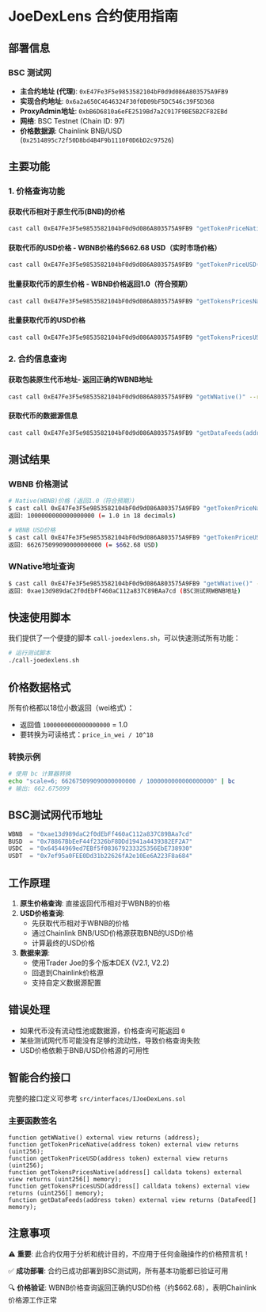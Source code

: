 # JoeDexLens 合约使用指南

## 部署信息

### BSC 测试网 
- **主合约地址 (代理)**: `0xE47Fe3F5e9853582104bF0d9d086A803575A9FB9`
- **实现合约地址**: `0x6a2a650C4646324F30f0D09bF5DC546c39F5D368`
- **ProxyAdmin地址**: `0xbB6D6810a6eFE2519Bd7a2C917F9BE5B2CF82EBd`
- **网络**: BSC Testnet (Chain ID: 97)
- **价格数据源**: Chainlink BNB/USD (`0x2514895c72f50D8bd4B4F9b1110F0D6bD2c97526`)

## 主要功能

### 1. 价格查询功能

#### 获取代币相对于原生代币(BNB)的价格
```bash
cast call 0xE47Fe3F5e9853582104bF0d9d086A803575A9FB9 "getTokenPriceNative(address)" <TOKEN_ADDRESS> --rpc-url bsc_testnet
```

#### 获取代币的USD价格 - WBNB价格约$662.68 USD（实时市场价格）
```bash
cast call 0xE47Fe3F5e9853582104bF0d9d086A803575A9FB9 "getTokenPriceUSD(address)" <TOKEN_ADDRESS> --rpc-url bsc_testnet
```

#### 批量获取代币的原生价格 - WBNB价格返回1.0（符合预期）
```bash
cast call 0xE47Fe3F5e9853582104bF0d9d086A803575A9FB9 "getTokensPricesNative(address[])" "[TOKEN1,TOKEN2,...]" --rpc-url bsc_testnet
```

#### 批量获取代币的USD价格
```bash
cast call 0xE47Fe3F5e9853582104bF0d9d086A803575A9FB9 "getTokensPricesUSD(address[])" "[TOKEN1,TOKEN2,...]" --rpc-url bsc_testnet
```

### 2. 合约信息查询

#### 获取包装原生代币地址- 返回正确的WBNB地址
```bash
cast call 0xE47Fe3F5e9853582104bF0d9d086A803575A9FB9 "getWNative()" --rpc-url bsc_testnet
```

#### 获取代币的数据源信息
```bash
cast call 0xE47Fe3F5e9853582104bF0d9d086A803575A9FB9 "getDataFeeds(address)" <TOKEN_ADDRESS> --rpc-url bsc_testnet
```

## 测试结果

### WBNB 价格测试
```bash
# Native(WBNB)价格 (返回1.0（符合预期）)
$ cast call 0xE47Fe3F5e9853582104bF0d9d086A803575A9FB9 "getTokenPriceNative(address)" 0xae13d989daC2f0dEbFf460aC112a837C89BAa7cd --rpc-url bsc_testnet
返回: 1000000000000000000 (= 1.0 in 18 decimals)

# WBNB USD价格
$ cast call 0xE47Fe3F5e9853582104bF0d9d086A803575A9FB9 "getTokenPriceUSD(address)" 0xae13d989daC2f0dEbFf460aC112a837C89BAa7cd --rpc-url bsc_testnet
返回: 662675099090000000000 (= $662.68 USD)
```

### WNative地址查询
```bash
$ cast call 0xE47Fe3F5e9853582104bF0d9d086A803575A9FB9 "getWNative()" --rpc-url bsc_testnet
返回: 0xae13d989daC2f0dEbFf460aC112a837C89BAa7cd (BSC测试网WBNB地址)
```

## 快速使用脚本

我们提供了一个便捷的脚本 `call-joedexlens.sh`，可以快速测试所有功能：

```bash
# 运行测试脚本
./call-joedexlens.sh
```

## 价格数据格式

所有价格都以18位小数返回（wei格式）：
- 返回值 `1000000000000000000` = 1.0
- 要转换为可读格式：`price_in_wei / 10^18`

### 转换示例
```bash
# 使用 bc 计算器转换
echo "scale=6; 662675099090000000000 / 1000000000000000000" | bc
# 输出: 662.675099
```

## BSC测试网代币地址

```javascript
WBNB  = "0xae13d989daC2f0dEbFf460aC112a837C89BAa7cd"
BUSD  = "0x78867BbEeF44f2326bF8DDd1941a4439382EF2A7"
USDC  = "0x64544969ed7EBf5f083679233325356EbE738930"
USDT  = "0x7ef95a0FEE0Dd31b22626fA2e10Ee6A223F8a684"
```

## 工作原理

1. **原生价格查询**: 直接返回代币相对于WBNB的价格
2. **USD价格查询**: 
   - 先获取代币相对于WBNB的价格
   - 通过Chainlink BNB/USD价格源获取BNB的USD价格
   - 计算最终的USD价格
3. **数据来源**: 
   - 使用Trader Joe的多个版本DEX (V2.1, V2.2)
   - 回退到Chainlink价格源
   - 支持自定义数据源配置

## 错误处理

- 如果代币没有流动性池或数据源，价格查询可能返回 `0`
- 某些测试网代币可能没有足够的流动性，导致价格查询失败
- USD价格依赖于BNB/USD价格源的可用性

## 智能合约接口

完整的接口定义可参考 `src/interfaces/IJoeDexLens.sol`

### 主要函数签名
```solidity
function getWNative() external view returns (address);
function getTokenPriceNative(address token) external view returns (uint256);
function getTokenPriceUSD(address token) external view returns (uint256);
function getTokensPricesNative(address[] calldata tokens) external view returns (uint256[] memory);
function getTokensPricesUSD(address[] calldata tokens) external view returns (uint256[] memory);
function getDataFeeds(address token) external view returns (DataFeed[] memory);
```

## 注意事项

⚠️ **重要**: 此合约仅用于分析和统计目的，不应用于任何金融操作的价格预言机！

✅ **成功部署**: 合约已成功部署到BSC测试网，所有基本功能都已验证可用

🔍 **价格验证**: WBNB价格查询返回正确的USD价格（约$662.68），表明Chainlink价格源工作正常
